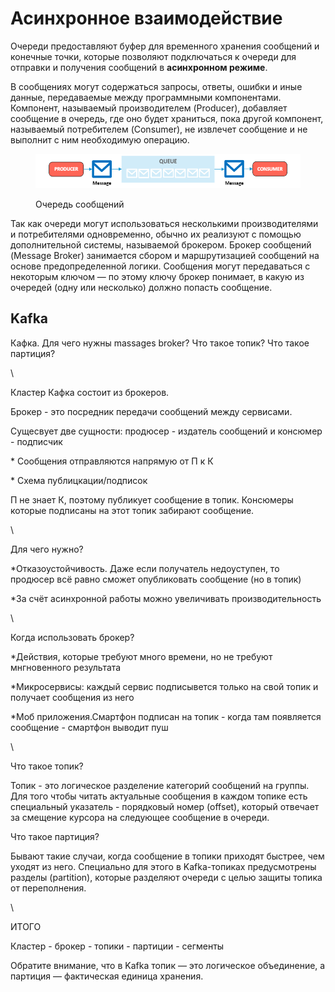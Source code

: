 # Асинхронное взаимодействие

Очереди предоставляют буфер для временного хранения сообщений и конечные точки, которые позволяют подключаться к очереди для отправки и получения сообщений в **асинхронном режиме**.

В сообщениях могут содержаться запросы, ответы, ошибки и иные данные, передаваемые между программными компонентами. Компонент, называемый производителем (Producer), добавляет сообщение в очередь, где оно будет храниться, пока другой компонент, называемый потребителем (Consumer), не извлечет сообщение и не выполнит с ним необходимую операцию.

<figure><img src="../.gitbook/assets/3-2.webp" alt=""><figcaption><p>Очередь сообщений</p></figcaption></figure>

Так как очереди могут использоваться несколькими производителями и потребителями одновременно, обычно их реализуют с помощью дополнительной системы, называемой брокером. Брокер сообщений (Message Broker) занимается сбором и маршрутизацией сообщений на основе предопределенной логики. Сообщения могут передаваться с некоторым ключом — по этому ключу брокер понимает, в какую из очередей (одну или несколько) должно попасть сообщение.



## Kafka

Кафка. Для чего нужны massages broker? Что такое топик? Что такое партиция?

\


Кластер Кафка состоит из брокеров.

Брокер - это посредник передачи сообщений между сервисами.

Сущесвует две сущности: продюсер - издатель сообщений и консюмер - подписчик

\* Сообщения отправляются напрямую от П к К

\* Схема публицкации/подписок

П не знает К, поэтому публикует сообщение в топик. Консюмеры которые подписаны на этот топик забирают сообщение.

\


Для чего нужно?

\*Отказоустойчивость. Даже если получатель недоуступен, то продюсер всё равно сможет опубликовать сообщение (но в топик)

\*За счёт асинхронной работы можно увеличивать производительность

\


Когда использовать брокер?

\*Действия, которые требуют много времени, но не требуют мнгновенного результата

\*Микросервисы: каждый сервис подписывется только на свой топик и получает сообщения из него

\*Моб приложения.Смартфон подписан на топик - когда там появляется сообщение - смартфон выводит пуш

\


Что такое топик?

Топик - это логическое разделение категорий сообщений на группы. Для того чтобы читать актуальные сообщения в каждом топике есть специальный указатель - порядковый номер (offset), который отвечает за смещение курсора на следующее сообщение в очереди.

Что такое партиция?

Бывают такие случаи, когда сообщение в топики приходят быстрее, чем уходят из него. Специально для этого в Kafka-топиках предусмотрены разделы (partition), которые разделяют очереди с целью защиты топика от переполнения.

\


ИТОГО

Кластер - брокер - топики - партиции - сегменты

Обратите внимание, что в Kafka топик — это логическое объединение, а партиция — фактическая единица хранения.
